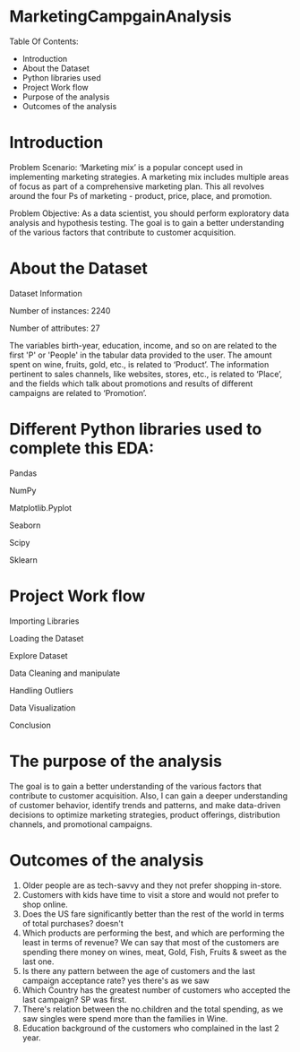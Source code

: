 # MarketingCampgainAnalysis

Table Of Contents:

- Introduction
- About the Dataset
- Python libraries used
- Project Work flow
- Purpose of the analysis
- Outcomes of the analysis


# Introduction

Problem Scenario: ‘Marketing mix’ is a popular concept used in implementing marketing strategies. A marketing mix includes multiple areas of focus as part of a comprehensive marketing plan. This all revolves around the four Ps of marketing - product, price, place, and promotion.

Problem Objective: As a data scientist, you should perform exploratory data analysis and hypothesis testing. The goal is to gain a better understanding of the various factors that contribute to customer acquisition.


# About the Dataset

Dataset Information

Number of instances: 2240

Number of attributes: 27

The variables birth-year, education, income, and so on are related to the first 'P' or 'People' in the tabular data provided to the user. The amount spent on wine, fruits, gold, etc., is related to ‘Product’. The information pertinent to sales channels, like websites, stores, etc., is related to ‘Place’, and the fields which talk about promotions and results of different campaigns are related to ‘Promotion’.

# Different Python libraries used to complete this EDA:

Pandas

NumPy

Matplotlib.Pyplot

Seaborn

Scipy

Sklearn

# Project Work flow

Importing Libraries

Loading the Dataset

Explore Dataset

Data Cleaning and manipulate

Handling Outliers

Data Visualization

Conclusion

# The purpose of the analysis

The goal is to gain a better understanding of the various factors that contribute to customer acquisition. Also, I can gain a deeper understanding of customer behavior, identify trends and patterns, and make data-driven decisions to optimize marketing strategies, product offerings, distribution channels, and promotional campaigns.

# Outcomes of the analysis

1. Older people are as tech-savvy and they not prefer shopping in-store.
2. Customers with kids have time to visit a store and would not prefer to shop online.
3. Does the US fare significantly better than the rest of the world in terms of total purchases? doesn't
4. Which products are performing the best, and which are performing the least in terms of revenue? We can say that most of the customers are          spending there money on wines, meat, Gold, Fish, Fruits & sweet as the last one.
5. Is there any pattern between the age of customers and the last campaign acceptance rate? yes there's as we saw
6. Which Country has the greatest number of customers who accepted the last campaign? SP was first.
7. There's relation between the no.children and the total spending, as we saw singles were spend more than the families in Wine.
8. Education background of the customers who complained in the last 2 year.
